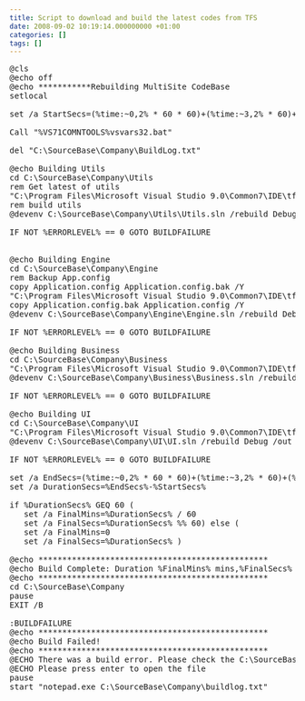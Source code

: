 ```yaml
---
title: Script to download and build the latest codes from TFS
date: 2008-09-02 10:19:14.000000000 +01:00
categories: []
tags: []
---
```

</p>
<pre class="csharpcode"><span class="kwrd"></span>@<span class="kwrd"></span>c<span class="kwrd"></span>l<span class="kwrd"></span>s<span class="kwrd"></span>
<span class="kwrd"></span><span class="kwrd"></span>@<span class="kwrd"></span>e<span class="kwrd"></span>c<span class="kwrd"></span>h<span class="kwrd"></span>o<span class="kwrd"></span> <span class="kwrd"></span>o<span class="kwrd"></span>f<span class="kwrd"></span>f<span class="kwrd"></span>
<span class="kwrd"></span><span class="kwrd"></span>@<span class="kwrd"></span>e<span class="kwrd"></span>c<span class="kwrd"></span>h<span class="kwrd"></span>o<span class="kwrd"></span> <span class="kwrd"></span>*<span class="kwrd"></span>*<span class="kwrd"></span>*<span class="kwrd"></span>*<span class="kwrd"></span>*<span class="kwrd"></span>*<span class="kwrd"></span>*<span class="kwrd"></span>*<span class="kwrd"></span>*<span class="kwrd"></span>*<span class="kwrd"></span>*<span class="kwrd"></span>R<span class="kwrd"></span>e<span class="kwrd"></span>b<span class="kwrd"></span>u<span class="kwrd"></span>i<span class="kwrd"></span>l<span class="kwrd"></span>d<span class="kwrd"></span>i<span class="kwrd"></span>n<span class="kwrd"></span>g<span class="kwrd"></span> <span class="kwrd"></span>M<span class="kwrd"></span>u<span class="kwrd"></span>l<span class="kwrd"></span>t<span class="kwrd"></span>i<span class="kwrd"></span>S<span class="kwrd"></span>i<span class="kwrd"></span>t<span class="kwrd"></span>e<span class="kwrd"></span> <span class="kwrd"></span>C<span class="kwrd"></span>o<span class="kwrd"></span>d<span class="kwrd"></span>e<span class="kwrd"></span>B<span class="kwrd"></span>a<span class="kwrd"></span>s<span class="kwrd"></span>e<span class="kwrd"></span>
<span class="kwrd"></span><span class="kwrd"></span>s<span class="kwrd"></span>e<span class="kwrd"></span>t<span class="kwrd"></span>l<span class="kwrd"></span>o<span class="kwrd"></span>c<span class="kwrd"></span>a<span class="kwrd"></span>l<span class="kwrd"></span>
<span class="kwrd"></span><span class="kwrd"></span>
<span class="kwrd"></span><span class="kwrd">set</span><span class="kwrd"></span> <span class="kwrd"></span>/<span class="kwrd"></span>a<span class="kwrd"></span> <span class="kwrd"></span>S<span class="kwrd"></span>t<span class="kwrd"></span>a<span class="kwrd"></span>r<span class="kwrd"></span>t<span class="kwrd"></span>S<span class="kwrd"></span>e<span class="kwrd"></span>c<span class="kwrd"></span>s<span class="kwrd"></span>=<span class="kwrd"></span>(<span class="kwrd"></span>%<span class="kwrd"></span>t<span class="kwrd"></span>i<span class="kwrd"></span>m<span class="kwrd"></span>e<span class="kwrd"></span>:<span class="kwrd"></span>~<span class="kwrd"></span>0<span class="kwrd"></span>,<span class="kwrd"></span>2<span class="kwrd"></span>%<span class="kwrd"></span> <span class="kwrd"></span>*<span class="kwrd"></span> <span class="kwrd"></span>6<span class="kwrd"></span>0<span class="kwrd"></span> <span class="kwrd"></span>*<span class="kwrd"></span> <span class="kwrd"></span>6<span class="kwrd"></span>0<span class="kwrd"></span>)<span class="kwrd"></span>+<span class="kwrd"></span>(<span class="kwrd"></span>%<span class="kwrd"></span>t<span class="kwrd"></span>i<span class="kwrd"></span>m<span class="kwrd"></span>e<span class="kwrd"></span>:<span class="kwrd"></span>~<span class="kwrd"></span>3<span class="kwrd"></span>,<span class="kwrd"></span>2<span class="kwrd"></span>%<span class="kwrd"></span> <span class="kwrd"></span>*<span class="kwrd"></span> <span class="kwrd"></span>6<span class="kwrd"></span>0<span class="kwrd"></span>)<span class="kwrd"></span>+<span class="kwrd"></span>(<span class="kwrd"></span>%<span class="kwrd"></span>t<span class="kwrd"></span>i<span class="kwrd"></span>m<span class="kwrd"></span>e<span class="kwrd"></span>:<span class="kwrd"></span>~<span class="kwrd"></span>6<span class="kwrd"></span>,<span class="kwrd"></span>2<span class="kwrd"></span>%<span class="kwrd"></span>)<span class="kwrd"></span>
<span class="kwrd"></span><span class="kwrd"></span>
<span class="kwrd"></span><span class="kwrd"></span>C<span class="kwrd"></span>a<span class="kwrd"></span>l<span class="kwrd"></span>l<span class="kwrd"></span> <span class="str">&quot;%VS71COMNTOOLS%vsvars32.bat&quot;</span><span class="kwrd"></span>
<span class="kwrd"></span><span class="kwrd"></span>
<span class="kwrd"></span><span class="kwrd"></span>d<span class="kwrd"></span>e<span class="kwrd"></span>l<span class="kwrd"></span> <span class="str">&quot;C:\SourceBase\Company\BuildLog.txt&quot;</span><span class="kwrd"></span>
<span class="kwrd"></span><span class="kwrd"></span>
<span class="kwrd"></span><span class="kwrd"></span>@<span class="kwrd"></span>e<span class="kwrd"></span>c<span class="kwrd"></span>h<span class="kwrd"></span>o<span class="kwrd"></span> <span class="kwrd"></span>B<span class="kwrd"></span>u<span class="kwrd"></span>i<span class="kwrd"></span>l<span class="kwrd"></span>d<span class="kwrd"></span>i<span class="kwrd"></span>n<span class="kwrd"></span>g<span class="kwrd"></span> <span class="kwrd"></span>U<span class="kwrd"></span>t<span class="kwrd"></span>i<span class="kwrd"></span>l<span class="kwrd"></span>s<span class="kwrd"></span>
<span class="kwrd"></span><span class="kwrd"></span>c<span class="kwrd"></span>d<span class="kwrd"></span> <span class="kwrd"></span>C<span class="kwrd"></span>:<span class="kwrd"></span>\<span class="kwrd"></span>S<span class="kwrd"></span>o<span class="kwrd"></span>u<span class="kwrd"></span>r<span class="kwrd"></span>c<span class="kwrd"></span>e<span class="kwrd"></span>B<span class="kwrd"></span>a<span class="kwrd"></span>s<span class="kwrd"></span>e<span class="kwrd"></span>\<span class="kwrd"></span>C<span class="kwrd"></span>o<span class="kwrd"></span>m<span class="kwrd"></span>p<span class="kwrd"></span>a<span class="kwrd"></span>n<span class="kwrd"></span>y<span class="kwrd"></span>\<span class="kwrd"></span>U<span class="kwrd"></span>t<span class="kwrd"></span>i<span class="kwrd"></span>l<span class="kwrd"></span>s<span class="kwrd"></span>
<span class="kwrd"></span><span class="kwrd"></span>r<span class="kwrd"></span>e<span class="kwrd"></span>m<span class="kwrd"></span> <span class="kwrd"></span>G<span class="kwrd"></span>e<span class="kwrd"></span>t<span class="kwrd"></span> <span class="kwrd"></span>l<span class="kwrd"></span>a<span class="kwrd"></span>t<span class="kwrd"></span>e<span class="kwrd"></span>s<span class="kwrd"></span>t<span class="kwrd"></span> <span class="kwrd"></span>o<span class="kwrd"></span>f<span class="kwrd"></span> <span class="kwrd"></span>u<span class="kwrd"></span>t<span class="kwrd"></span>i<span class="kwrd"></span>l<span class="kwrd"></span>s<span class="kwrd"></span>
<span class="kwrd"></span><span class="str">&quot;C:\Program Files\Microsoft Visual Studio 9.0\Common7\IDE\tf.exe&quot;</span><span class="kwrd"></span> <span class="kwrd">get</span><span class="kwrd"></span> <span class="kwrd"></span>$<span class="kwrd"></span>/<span class="kwrd"></span>r<span class="kwrd"></span>o<span class="kwrd"></span>o<span class="kwrd"></span>t<span class="kwrd"></span>/<span class="kwrd"></span>C<span class="kwrd"></span>o<span class="kwrd"></span>m<span class="kwrd"></span>p<span class="kwrd"></span>a<span class="kwrd"></span>n<span class="kwrd"></span>y<span class="kwrd"></span>/<span class="kwrd"></span>u<span class="kwrd"></span>t<span class="kwrd"></span>i<span class="kwrd"></span>l<span class="kwrd"></span>s<span class="kwrd"></span> <span class="kwrd"></span>/<span class="kwrd"></span>f<span class="kwrd"></span>o<span class="kwrd"></span>r<span class="kwrd"></span>c<span class="kwrd"></span>e<span class="kwrd"></span> <span class="kwrd"></span>/<span class="kwrd"></span>r<span class="kwrd"></span>e<span class="kwrd"></span>c<span class="kwrd"></span>u<span class="kwrd"></span>r<span class="kwrd"></span>s<span class="kwrd"></span>i<span class="kwrd"></span>v<span class="kwrd"></span>e<span class="kwrd"></span>
<span class="kwrd"></span><span class="kwrd"></span>r<span class="kwrd"></span>e<span class="kwrd"></span>m<span class="kwrd"></span> <span class="kwrd"></span>b<span class="kwrd"></span>u<span class="kwrd"></span>i<span class="kwrd"></span>l<span class="kwrd"></span>d<span class="kwrd"></span> <span class="kwrd"></span>u<span class="kwrd"></span>t<span class="kwrd"></span>i<span class="kwrd"></span>l<span class="kwrd"></span>s<span class="kwrd"></span>
<span class="kwrd"></span><span class="kwrd"></span>@<span class="kwrd"></span>d<span class="kwrd"></span>e<span class="kwrd"></span>v<span class="kwrd"></span>e<span class="kwrd"></span>n<span class="kwrd"></span>v<span class="kwrd"></span> <span class="kwrd"></span>C<span class="kwrd"></span>:<span class="kwrd"></span>\<span class="kwrd"></span>S<span class="kwrd"></span>o<span class="kwrd"></span>u<span class="kwrd"></span>r<span class="kwrd"></span>c<span class="kwrd"></span>e<span class="kwrd"></span>B<span class="kwrd"></span>a<span class="kwrd"></span>s<span class="kwrd"></span>e<span class="kwrd"></span>\<span class="kwrd"></span>C<span class="kwrd"></span>o<span class="kwrd"></span>m<span class="kwrd"></span>p<span class="kwrd"></span>a<span class="kwrd"></span>n<span class="kwrd"></span>y<span class="kwrd"></span>\<span class="kwrd"></span>U<span class="kwrd"></span>t<span class="kwrd"></span>i<span class="kwrd"></span>l<span class="kwrd"></span>s<span class="kwrd"></span>\<span class="kwrd"></span>U<span class="kwrd"></span>t<span class="kwrd"></span>i<span class="kwrd"></span>l<span class="kwrd"></span>s<span class="kwrd"></span>.<span class="kwrd"></span>s<span class="kwrd"></span>l<span class="kwrd"></span>n<span class="kwrd"></span> <span class="kwrd"></span>/<span class="kwrd"></span>r<span class="kwrd"></span>e<span class="kwrd"></span>b<span class="kwrd"></span>u<span class="kwrd"></span>i<span class="kwrd"></span>l<span class="kwrd"></span>d<span class="kwrd"></span> <span class="kwrd"></span>D<span class="kwrd"></span>e<span class="kwrd"></span>b<span class="kwrd"></span>u<span class="kwrd"></span>g<span class="kwrd"></span> <span class="kwrd"></span>/<span class="kwrd">out</span><span class="kwrd"></span> <span class="str">&quot;C:\SourceBase\Company\BuildLog.txt&quot;</span><span class="kwrd"></span>
<span class="kwrd"></span><span class="kwrd"></span>
<span class="kwrd"></span><span class="kwrd"></span>I<span class="kwrd"></span>F<span class="kwrd"></span> <span class="kwrd"></span>N<span class="kwrd"></span>O<span class="kwrd"></span>T<span class="kwrd"></span> <span class="kwrd"></span>%<span class="kwrd"></span>E<span class="kwrd"></span>R<span class="kwrd"></span>R<span class="kwrd"></span>O<span class="kwrd"></span>R<span class="kwrd"></span>L<span class="kwrd"></span>E<span class="kwrd"></span>V<span class="kwrd"></span>E<span class="kwrd"></span>L<span class="kwrd"></span>%<span class="kwrd"></span> <span class="kwrd"></span>=<span class="kwrd"></span>=<span class="kwrd"></span> <span class="kwrd"></span>0<span class="kwrd"></span> <span class="kwrd"></span>G<span class="kwrd"></span>O<span class="kwrd"></span>T<span class="kwrd"></span>O<span class="kwrd"></span> <span class="kwrd"></span>B<span class="kwrd"></span>U<span class="kwrd"></span>I<span class="kwrd"></span>L<span class="kwrd"></span>D<span class="kwrd"></span>F<span class="kwrd"></span>A<span class="kwrd"></span>I<span class="kwrd"></span>L<span class="kwrd"></span>U<span class="kwrd"></span>R<span class="kwrd"></span>E<span class="kwrd"></span>
<span class="kwrd"></span><span class="kwrd"></span>
<span class="kwrd"></span><span class="kwrd"></span>
<span class="kwrd"></span><span class="kwrd"></span>@<span class="kwrd"></span>e<span class="kwrd"></span>c<span class="kwrd"></span>h<span class="kwrd"></span>o<span class="kwrd"></span> <span class="kwrd"></span>B<span class="kwrd"></span>u<span class="kwrd"></span>i<span class="kwrd"></span>l<span class="kwrd"></span>d<span class="kwrd"></span>i<span class="kwrd"></span>n<span class="kwrd"></span>g<span class="kwrd"></span> <span class="kwrd"></span>E<span class="kwrd"></span>n<span class="kwrd"></span>g<span class="kwrd"></span>i<span class="kwrd"></span>n<span class="kwrd"></span>e<span class="kwrd"></span>
<span class="kwrd"></span><span class="kwrd"></span>c<span class="kwrd"></span>d<span class="kwrd"></span> <span class="kwrd"></span>C<span class="kwrd"></span>:<span class="kwrd"></span>\<span class="kwrd"></span>S<span class="kwrd"></span>o<span class="kwrd"></span>u<span class="kwrd"></span>r<span class="kwrd"></span>c<span class="kwrd"></span>e<span class="kwrd"></span>B<span class="kwrd"></span>a<span class="kwrd"></span>s<span class="kwrd"></span>e<span class="kwrd"></span>\<span class="kwrd"></span>C<span class="kwrd"></span>o<span class="kwrd"></span>m<span class="kwrd"></span>p<span class="kwrd"></span>a<span class="kwrd"></span>n<span class="kwrd"></span>y<span class="kwrd"></span>\<span class="kwrd"></span>E<span class="kwrd"></span>n<span class="kwrd"></span>g<span class="kwrd"></span>i<span class="kwrd"></span>n<span class="kwrd"></span>e<span class="kwrd"></span>
<span class="kwrd"></span><span class="kwrd"></span>r<span class="kwrd"></span>e<span class="kwrd"></span>m<span class="kwrd"></span> <span class="kwrd"></span>B<span class="kwrd"></span>a<span class="kwrd"></span>c<span class="kwrd"></span>k<span class="kwrd"></span>u<span class="kwrd"></span>p<span class="kwrd"></span> <span class="kwrd"></span>A<span class="kwrd"></span>p<span class="kwrd"></span>p<span class="kwrd"></span>.<span class="kwrd"></span>c<span class="kwrd"></span>o<span class="kwrd"></span>n<span class="kwrd"></span>f<span class="kwrd"></span>i<span class="kwrd"></span>g<span class="kwrd"></span>
<span class="kwrd"></span><span class="kwrd"></span>c<span class="kwrd"></span>o<span class="kwrd"></span>p<span class="kwrd"></span>y<span class="kwrd"></span> <span class="kwrd"></span>A<span class="kwrd"></span>p<span class="kwrd"></span>p<span class="kwrd"></span>l<span class="kwrd"></span>i<span class="kwrd"></span>c<span class="kwrd"></span>a<span class="kwrd"></span>t<span class="kwrd"></span>i<span class="kwrd"></span>o<span class="kwrd"></span>n<span class="kwrd"></span>.<span class="kwrd"></span>c<span class="kwrd"></span>o<span class="kwrd"></span>n<span class="kwrd"></span>f<span class="kwrd"></span>i<span class="kwrd"></span>g<span class="kwrd"></span> <span class="kwrd"></span>A<span class="kwrd"></span>p<span class="kwrd"></span>p<span class="kwrd"></span>l<span class="kwrd"></span>i<span class="kwrd"></span>c<span class="kwrd"></span>a<span class="kwrd"></span>t<span class="kwrd"></span>i<span class="kwrd"></span>o<span class="kwrd"></span>n<span class="kwrd"></span>.<span class="kwrd"></span>c<span class="kwrd"></span>o<span class="kwrd"></span>n<span class="kwrd"></span>f<span class="kwrd"></span>i<span class="kwrd"></span>g<span class="kwrd"></span>.<span class="kwrd"></span>b<span class="kwrd"></span>a<span class="kwrd"></span>k<span class="kwrd"></span> <span class="kwrd"></span>/<span class="kwrd"></span>Y<span class="kwrd"></span>
<span class="kwrd"></span><span class="str">&quot;C:\Program Files\Microsoft Visual Studio 9.0\Common7\IDE\tf.exe&quot;</span><span class="kwrd"></span> <span class="kwrd">get</span><span class="kwrd"></span> <span class="kwrd"></span>$<span class="kwrd"></span>/<span class="kwrd"></span>r<span class="kwrd"></span>o<span class="kwrd"></span>o<span class="kwrd"></span>t<span class="kwrd"></span>/<span class="kwrd"></span>C<span class="kwrd"></span>o<span class="kwrd"></span>m<span class="kwrd"></span>p<span class="kwrd"></span>a<span class="kwrd"></span>n<span class="kwrd"></span>y<span class="kwrd"></span>/<span class="kwrd"></span>E<span class="kwrd"></span>n<span class="kwrd"></span>g<span class="kwrd"></span>i<span class="kwrd"></span>n<span class="kwrd"></span>e<span class="kwrd"></span> <span class="kwrd"></span>/<span class="kwrd"></span>f<span class="kwrd"></span>o<span class="kwrd"></span>r<span class="kwrd"></span>c<span class="kwrd"></span>e<span class="kwrd"></span> <span class="kwrd"></span>/<span class="kwrd"></span>r<span class="kwrd"></span>e<span class="kwrd"></span>c<span class="kwrd"></span>u<span class="kwrd"></span>r<span class="kwrd"></span>s<span class="kwrd"></span>i<span class="kwrd"></span>v<span class="kwrd"></span>e<span class="kwrd"></span>
<span class="kwrd"></span><span class="kwrd"></span>c<span class="kwrd"></span>o<span class="kwrd"></span>p<span class="kwrd"></span>y<span class="kwrd"></span> <span class="kwrd"></span>A<span class="kwrd"></span>p<span class="kwrd"></span>p<span class="kwrd"></span>l<span class="kwrd"></span>i<span class="kwrd"></span>c<span class="kwrd"></span>a<span class="kwrd"></span>t<span class="kwrd"></span>i<span class="kwrd"></span>o<span class="kwrd"></span>n<span class="kwrd"></span>.<span class="kwrd"></span>c<span class="kwrd"></span>o<span class="kwrd"></span>n<span class="kwrd"></span>f<span class="kwrd"></span>i<span class="kwrd"></span>g<span class="kwrd"></span>.<span class="kwrd"></span>b<span class="kwrd"></span>a<span class="kwrd"></span>k<span class="kwrd"></span> <span class="kwrd"></span>A<span class="kwrd"></span>p<span class="kwrd"></span>p<span class="kwrd"></span>l<span class="kwrd"></span>i<span class="kwrd"></span>c<span class="kwrd"></span>a<span class="kwrd"></span>t<span class="kwrd"></span>i<span class="kwrd"></span>o<span class="kwrd"></span>n<span class="kwrd"></span>.<span class="kwrd"></span>c<span class="kwrd"></span>o<span class="kwrd"></span>n<span class="kwrd"></span>f<span class="kwrd"></span>i<span class="kwrd"></span>g<span class="kwrd"></span> <span class="kwrd"></span>/<span class="kwrd"></span>Y<span class="kwrd"></span>
<span class="kwrd"></span><span class="kwrd"></span>@<span class="kwrd"></span>d<span class="kwrd"></span>e<span class="kwrd"></span>v<span class="kwrd"></span>e<span class="kwrd"></span>n<span class="kwrd"></span>v<span class="kwrd"></span> <span class="kwrd"></span>C<span class="kwrd"></span>:<span class="kwrd"></span>\<span class="kwrd"></span>S<span class="kwrd"></span>o<span class="kwrd"></span>u<span class="kwrd"></span>r<span class="kwrd"></span>c<span class="kwrd"></span>e<span class="kwrd"></span>B<span class="kwrd"></span>a<span class="kwrd"></span>s<span class="kwrd"></span>e<span class="kwrd"></span>\<span class="kwrd"></span>C<span class="kwrd"></span>o<span class="kwrd"></span>m<span class="kwrd"></span>p<span class="kwrd"></span>a<span class="kwrd"></span>n<span class="kwrd"></span>y<span class="kwrd"></span>\<span class="kwrd"></span>E<span class="kwrd"></span>n<span class="kwrd"></span>g<span class="kwrd"></span>i<span class="kwrd"></span>n<span class="kwrd"></span>e<span class="kwrd"></span>\<span class="kwrd"></span>E<span class="kwrd"></span>n<span class="kwrd"></span>g<span class="kwrd"></span>i<span class="kwrd"></span>n<span class="kwrd"></span>e<span class="kwrd"></span>.<span class="kwrd"></span>s<span class="kwrd"></span>l<span class="kwrd"></span>n<span class="kwrd"></span> <span class="kwrd"></span>/<span class="kwrd"></span>r<span class="kwrd"></span>e<span class="kwrd"></span>b<span class="kwrd"></span>u<span class="kwrd"></span>i<span class="kwrd"></span>l<span class="kwrd"></span>d<span class="kwrd"></span> <span class="kwrd"></span>D<span class="kwrd"></span>e<span class="kwrd"></span>b<span class="kwrd"></span>u<span class="kwrd"></span>g<span class="kwrd"></span> <span class="kwrd"></span>/<span class="kwrd">out</span><span class="kwrd"></span> <span class="str">&quot;C:\SourceBase\Company\BuildLog.txt&quot;</span><span class="kwrd"></span>
<span class="kwrd"></span><span class="kwrd"></span>
<span class="kwrd"></span><span class="kwrd"></span>I<span class="kwrd"></span>F<span class="kwrd"></span> <span class="kwrd"></span>N<span class="kwrd"></span>O<span class="kwrd"></span>T<span class="kwrd"></span> <span class="kwrd"></span>%<span class="kwrd"></span>E<span class="kwrd"></span>R<span class="kwrd"></span>R<span class="kwrd"></span>O<span class="kwrd"></span>R<span class="kwrd"></span>L<span class="kwrd"></span>E<span class="kwrd"></span>V<span class="kwrd"></span>E<span class="kwrd"></span>L<span class="kwrd"></span>%<span class="kwrd"></span> <span class="kwrd"></span>=<span class="kwrd"></span>=<span class="kwrd"></span> <span class="kwrd"></span>0<span class="kwrd"></span> <span class="kwrd"></span>G<span class="kwrd"></span>O<span class="kwrd"></span>T<span class="kwrd"></span>O<span class="kwrd"></span> <span class="kwrd"></span>B<span class="kwrd"></span>U<span class="kwrd"></span>I<span class="kwrd"></span>L<span class="kwrd"></span>D<span class="kwrd"></span>F<span class="kwrd"></span>A<span class="kwrd"></span>I<span class="kwrd"></span>L<span class="kwrd"></span>U<span class="kwrd"></span>R<span class="kwrd"></span>E<span class="kwrd"></span>
<span class="kwrd"></span><span class="kwrd"></span>
<span class="kwrd"></span><span class="kwrd"></span>@<span class="kwrd"></span>e<span class="kwrd"></span>c<span class="kwrd"></span>h<span class="kwrd"></span>o<span class="kwrd"></span> <span class="kwrd"></span>B<span class="kwrd"></span>u<span class="kwrd"></span>i<span class="kwrd"></span>l<span class="kwrd"></span>d<span class="kwrd"></span>i<span class="kwrd"></span>n<span class="kwrd"></span>g<span class="kwrd"></span> <span class="kwrd"></span>B<span class="kwrd"></span>u<span class="kwrd"></span>s<span class="kwrd"></span>i<span class="kwrd"></span>n<span class="kwrd"></span>e<span class="kwrd"></span>s<span class="kwrd"></span>s<span class="kwrd"></span>
<span class="kwrd"></span><span class="kwrd"></span>c<span class="kwrd"></span>d<span class="kwrd"></span> <span class="kwrd"></span>C<span class="kwrd"></span>:<span class="kwrd"></span>\<span class="kwrd"></span>S<span class="kwrd"></span>o<span class="kwrd"></span>u<span class="kwrd"></span>r<span class="kwrd"></span>c<span class="kwrd"></span>e<span class="kwrd"></span>B<span class="kwrd"></span>a<span class="kwrd"></span>s<span class="kwrd"></span>e<span class="kwrd"></span>\<span class="kwrd"></span>C<span class="kwrd"></span>o<span class="kwrd"></span>m<span class="kwrd"></span>p<span class="kwrd"></span>a<span class="kwrd"></span>n<span class="kwrd"></span>y<span class="kwrd"></span>\<span class="kwrd"></span>B<span class="kwrd"></span>u<span class="kwrd"></span>s<span class="kwrd"></span>i<span class="kwrd"></span>n<span class="kwrd"></span>e<span class="kwrd"></span>s<span class="kwrd"></span>s<span class="kwrd"></span>
<span class="kwrd"></span><span class="str">&quot;C:\Program Files\Microsoft Visual Studio 9.0\Common7\IDE\tf.exe&quot;</span><span class="kwrd"></span> <span class="kwrd">get</span><span class="kwrd"></span> <span class="kwrd"></span>$<span class="kwrd"></span>/<span class="kwrd"></span>r<span class="kwrd"></span>o<span class="kwrd"></span>o<span class="kwrd"></span>t<span class="kwrd"></span>/<span class="kwrd"></span>C<span class="kwrd"></span>o<span class="kwrd"></span>m<span class="kwrd"></span>p<span class="kwrd"></span>a<span class="kwrd"></span>n<span class="kwrd"></span>y<span class="kwrd"></span>/<span class="kwrd"></span>B<span class="kwrd"></span>u<span class="kwrd"></span>s<span class="kwrd"></span>i<span class="kwrd"></span>n<span class="kwrd"></span>e<span class="kwrd"></span>s<span class="kwrd"></span>s<span class="kwrd"></span> <span class="kwrd"></span>/<span class="kwrd"></span>f<span class="kwrd"></span>o<span class="kwrd"></span>r<span class="kwrd"></span>c<span class="kwrd"></span>e<span class="kwrd"></span> <span class="kwrd"></span>/<span class="kwrd"></span>r<span class="kwrd"></span>e<span class="kwrd"></span>c<span class="kwrd"></span>u<span class="kwrd"></span>r<span class="kwrd"></span>s<span class="kwrd"></span>i<span class="kwrd"></span>v<span class="kwrd"></span>e<span class="kwrd"></span>
<span class="kwrd"></span><span class="kwrd"></span>@<span class="kwrd"></span>d<span class="kwrd"></span>e<span class="kwrd"></span>v<span class="kwrd"></span>e<span class="kwrd"></span>n<span class="kwrd"></span>v<span class="kwrd"></span> <span class="kwrd"></span>C<span class="kwrd"></span>:<span class="kwrd"></span>\<span class="kwrd"></span>S<span class="kwrd"></span>o<span class="kwrd"></span>u<span class="kwrd"></span>r<span class="kwrd"></span>c<span class="kwrd"></span>e<span class="kwrd"></span>B<span class="kwrd"></span>a<span class="kwrd"></span>s<span class="kwrd"></span>e<span class="kwrd"></span>\<span class="kwrd"></span>C<span class="kwrd"></span>o<span class="kwrd"></span>m<span class="kwrd"></span>p<span class="kwrd"></span>a<span class="kwrd"></span>n<span class="kwrd"></span>y<span class="kwrd"></span>\<span class="kwrd"></span>B<span class="kwrd"></span>u<span class="kwrd"></span>s<span class="kwrd"></span>i<span class="kwrd"></span>n<span class="kwrd"></span>e<span class="kwrd"></span>s<span class="kwrd"></span>s<span class="kwrd"></span>\<span class="kwrd"></span>B<span class="kwrd"></span>u<span class="kwrd"></span>s<span class="kwrd"></span>i<span class="kwrd"></span>n<span class="kwrd"></span>e<span class="kwrd"></span>s<span class="kwrd"></span>s<span class="kwrd"></span>.<span class="kwrd"></span>s<span class="kwrd"></span>l<span class="kwrd"></span>n<span class="kwrd"></span> <span class="kwrd"></span>/<span class="kwrd"></span>r<span class="kwrd"></span>e<span class="kwrd"></span>b<span class="kwrd"></span>u<span class="kwrd"></span>i<span class="kwrd"></span>l<span class="kwrd"></span>d<span class="kwrd"></span> <span class="kwrd"></span>D<span class="kwrd"></span>e<span class="kwrd"></span>b<span class="kwrd"></span>u<span class="kwrd"></span>g<span class="kwrd"></span> <span class="kwrd"></span>/<span class="kwrd">out</span><span class="kwrd"></span> <span class="str">&quot;C:\SourceBase\Company\BuildLog.txt&quot;</span><span class="kwrd"></span>
<span class="kwrd"></span><span class="kwrd"></span>
<span class="kwrd"></span><span class="kwrd"></span>I<span class="kwrd"></span>F<span class="kwrd"></span> <span class="kwrd"></span>N<span class="kwrd"></span>O<span class="kwrd"></span>T<span class="kwrd"></span> <span class="kwrd"></span>%<span class="kwrd"></span>E<span class="kwrd"></span>R<span class="kwrd"></span>R<span class="kwrd"></span>O<span class="kwrd"></span>R<span class="kwrd"></span>L<span class="kwrd"></span>E<span class="kwrd"></span>V<span class="kwrd"></span>E<span class="kwrd"></span>L<span class="kwrd"></span>%<span class="kwrd"></span> <span class="kwrd"></span>=<span class="kwrd"></span>=<span class="kwrd"></span> <span class="kwrd"></span>0<span class="kwrd"></span> <span class="kwrd"></span>G<span class="kwrd"></span>O<span class="kwrd"></span>T<span class="kwrd"></span>O<span class="kwrd"></span> <span class="kwrd"></span>B<span class="kwrd"></span>U<span class="kwrd"></span>I<span class="kwrd"></span>L<span class="kwrd"></span>D<span class="kwrd"></span>F<span class="kwrd"></span>A<span class="kwrd"></span>I<span class="kwrd"></span>L<span class="kwrd"></span>U<span class="kwrd"></span>R<span class="kwrd"></span>E<span class="kwrd"></span>
<span class="kwrd"></span><span class="kwrd"></span>
<span class="kwrd"></span><span class="kwrd"></span>@<span class="kwrd"></span>e<span class="kwrd"></span>c<span class="kwrd"></span>h<span class="kwrd"></span>o<span class="kwrd"></span> <span class="kwrd"></span>B<span class="kwrd"></span>u<span class="kwrd"></span>i<span class="kwrd"></span>l<span class="kwrd"></span>d<span class="kwrd"></span>i<span class="kwrd"></span>n<span class="kwrd"></span>g<span class="kwrd"></span> <span class="kwrd"></span>U<span class="kwrd"></span>I<span class="kwrd"></span>
<span class="kwrd"></span><span class="kwrd"></span>c<span class="kwrd"></span>d<span class="kwrd"></span> <span class="kwrd"></span>C<span class="kwrd"></span>:<span class="kwrd"></span>\<span class="kwrd"></span>S<span class="kwrd"></span>o<span class="kwrd"></span>u<span class="kwrd"></span>r<span class="kwrd"></span>c<span class="kwrd"></span>e<span class="kwrd"></span>B<span class="kwrd"></span>a<span class="kwrd"></span>s<span class="kwrd"></span>e<span class="kwrd"></span>\<span class="kwrd"></span>C<span class="kwrd"></span>o<span class="kwrd"></span>m<span class="kwrd"></span>p<span class="kwrd"></span>a<span class="kwrd"></span>n<span class="kwrd"></span>y<span class="kwrd"></span>\<span class="kwrd"></span>U<span class="kwrd"></span>I<span class="kwrd"></span>
<span class="kwrd"></span><span class="str">&quot;C:\Program Files\Microsoft Visual Studio 9.0\Common7\IDE\tf.exe&quot;</span><span class="kwrd"></span> <span class="kwrd">get</span><span class="kwrd"></span> <span class="kwrd"></span>$<span class="kwrd"></span>/<span class="kwrd"></span>r<span class="kwrd"></span>o<span class="kwrd"></span>o<span class="kwrd"></span>t<span class="kwrd"></span>/<span class="kwrd"></span>C<span class="kwrd"></span>o<span class="kwrd"></span>m<span class="kwrd"></span>p<span class="kwrd"></span>a<span class="kwrd"></span>n<span class="kwrd"></span>y<span class="kwrd"></span>/<span class="kwrd"></span>U<span class="kwrd"></span>I<span class="kwrd"></span> <span class="kwrd"></span>/<span class="kwrd"></span>f<span class="kwrd"></span>o<span class="kwrd"></span>r<span class="kwrd"></span>c<span class="kwrd"></span>e<span class="kwrd"></span> <span class="kwrd"></span>/<span class="kwrd"></span>r<span class="kwrd"></span>e<span class="kwrd"></span>c<span class="kwrd"></span>u<span class="kwrd"></span>r<span class="kwrd"></span>s<span class="kwrd"></span>i<span class="kwrd"></span>v<span class="kwrd"></span>e<span class="kwrd"></span>
<span class="kwrd"></span><span class="kwrd"></span>@<span class="kwrd"></span>d<span class="kwrd"></span>e<span class="kwrd"></span>v<span class="kwrd"></span>e<span class="kwrd"></span>n<span class="kwrd"></span>v<span class="kwrd"></span> <span class="kwrd"></span>C<span class="kwrd"></span>:<span class="kwrd"></span>\<span class="kwrd"></span>S<span class="kwrd"></span>o<span class="kwrd"></span>u<span class="kwrd"></span>r<span class="kwrd"></span>c<span class="kwrd"></span>e<span class="kwrd"></span>B<span class="kwrd"></span>a<span class="kwrd"></span>s<span class="kwrd"></span>e<span class="kwrd"></span>\<span class="kwrd"></span>C<span class="kwrd"></span>o<span class="kwrd"></span>m<span class="kwrd"></span>p<span class="kwrd"></span>a<span class="kwrd"></span>n<span class="kwrd"></span>y<span class="kwrd"></span>\<span class="kwrd"></span>U<span class="kwrd"></span>I<span class="kwrd"></span>\<span class="kwrd"></span>U<span class="kwrd"></span>I<span class="kwrd"></span>.<span class="kwrd"></span>s<span class="kwrd"></span>l<span class="kwrd"></span>n<span class="kwrd"></span> <span class="kwrd"></span>/<span class="kwrd"></span>r<span class="kwrd"></span>e<span class="kwrd"></span>b<span class="kwrd"></span>u<span class="kwrd"></span>i<span class="kwrd"></span>l<span class="kwrd"></span>d<span class="kwrd"></span> <span class="kwrd"></span>D<span class="kwrd"></span>e<span class="kwrd"></span>b<span class="kwrd"></span>u<span class="kwrd"></span>g<span class="kwrd"></span> <span class="kwrd"></span>/<span class="kwrd">out</span><span class="kwrd"></span> <span class="str">&quot;C:\SourceBase\Company\BuildLog.txt&quot;</span><span class="kwrd"></span>
<span class="kwrd"></span><span class="kwrd"></span>
<span class="kwrd"></span><span class="kwrd"></span>I<span class="kwrd"></span>F<span class="kwrd"></span> <span class="kwrd"></span>N<span class="kwrd"></span>O<span class="kwrd"></span>T<span class="kwrd"></span> <span class="kwrd"></span>%<span class="kwrd"></span>E<span class="kwrd"></span>R<span class="kwrd"></span>R<span class="kwrd"></span>O<span class="kwrd"></span>R<span class="kwrd"></span>L<span class="kwrd"></span>E<span class="kwrd"></span>V<span class="kwrd"></span>E<span class="kwrd"></span>L<span class="kwrd"></span>%<span class="kwrd"></span> <span class="kwrd"></span>=<span class="kwrd"></span>=<span class="kwrd"></span> <span class="kwrd"></span>0<span class="kwrd"></span> <span class="kwrd"></span>G<span class="kwrd"></span>O<span class="kwrd"></span>T<span class="kwrd"></span>O<span class="kwrd"></span> <span class="kwrd"></span>B<span class="kwrd"></span>U<span class="kwrd"></span>I<span class="kwrd"></span>L<span class="kwrd"></span>D<span class="kwrd"></span>F<span class="kwrd"></span>A<span class="kwrd"></span>I<span class="kwrd"></span>L<span class="kwrd"></span>U<span class="kwrd"></span>R<span class="kwrd"></span>E<span class="kwrd"></span>
<span class="kwrd"></span><span class="kwrd"></span>
<span class="kwrd"></span><span class="kwrd">set</span><span class="kwrd"></span> <span class="kwrd"></span>/<span class="kwrd"></span>a<span class="kwrd"></span> <span class="kwrd"></span>E<span class="kwrd"></span>n<span class="kwrd"></span>d<span class="kwrd"></span>S<span class="kwrd"></span>e<span class="kwrd"></span>c<span class="kwrd"></span>s<span class="kwrd"></span>=<span class="kwrd"></span>(<span class="kwrd"></span>%<span class="kwrd"></span>t<span class="kwrd"></span>i<span class="kwrd"></span>m<span class="kwrd"></span>e<span class="kwrd"></span>:<span class="kwrd"></span>~<span class="kwrd"></span>0<span class="kwrd"></span>,<span class="kwrd"></span>2<span class="kwrd"></span>%<span class="kwrd"></span> <span class="kwrd"></span>*<span class="kwrd"></span> <span class="kwrd"></span>6<span class="kwrd"></span>0<span class="kwrd"></span> <span class="kwrd"></span>*<span class="kwrd"></span> <span class="kwrd"></span>6<span class="kwrd"></span>0<span class="kwrd"></span>)<span class="kwrd"></span>+<span class="kwrd"></span>(<span class="kwrd"></span>%<span class="kwrd"></span>t<span class="kwrd"></span>i<span class="kwrd"></span>m<span class="kwrd"></span>e<span class="kwrd"></span>:<span class="kwrd"></span>~<span class="kwrd"></span>3<span class="kwrd"></span>,<span class="kwrd"></span>2<span class="kwrd"></span>%<span class="kwrd"></span> <span class="kwrd"></span>*<span class="kwrd"></span> <span class="kwrd"></span>6<span class="kwrd"></span>0<span class="kwrd"></span>)<span class="kwrd"></span>+<span class="kwrd"></span>(<span class="kwrd"></span>%<span class="kwrd"></span>t<span class="kwrd"></span>i<span class="kwrd"></span>m<span class="kwrd"></span>e<span class="kwrd"></span>:<span class="kwrd"></span>~<span class="kwrd"></span>6<span class="kwrd"></span>,<span class="kwrd"></span>2<span class="kwrd"></span>%<span class="kwrd"></span>)<span class="kwrd"></span>
<span class="kwrd"></span><span class="kwrd">set</span><span class="kwrd"></span> <span class="kwrd"></span>/<span class="kwrd"></span>a<span class="kwrd"></span> <span class="kwrd"></span>D<span class="kwrd"></span>u<span class="kwrd"></span>r<span class="kwrd"></span>a<span class="kwrd"></span>t<span class="kwrd"></span>i<span class="kwrd"></span>o<span class="kwrd"></span>n<span class="kwrd"></span>S<span class="kwrd"></span>e<span class="kwrd"></span>c<span class="kwrd"></span>s<span class="kwrd"></span>=<span class="kwrd"></span>%<span class="kwrd"></span>E<span class="kwrd"></span>n<span class="kwrd"></span>d<span class="kwrd"></span>S<span class="kwrd"></span>e<span class="kwrd"></span>c<span class="kwrd"></span>s<span class="kwrd"></span>%<span class="kwrd"></span>-<span class="kwrd"></span>%<span class="kwrd"></span>S<span class="kwrd"></span>t<span class="kwrd"></span>a<span class="kwrd"></span>r<span class="kwrd"></span>t<span class="kwrd"></span>S<span class="kwrd"></span>e<span class="kwrd"></span>c<span class="kwrd"></span>s<span class="kwrd"></span>%<span class="kwrd"></span>
<span class="kwrd"></span><span class="kwrd"></span>
<span class="kwrd"></span><span class="kwrd">if</span><span class="kwrd"></span> <span class="kwrd"></span>%<span class="kwrd"></span>D<span class="kwrd"></span>u<span class="kwrd"></span>r<span class="kwrd"></span>a<span class="kwrd"></span>t<span class="kwrd"></span>i<span class="kwrd"></span>o<span class="kwrd"></span>n<span class="kwrd"></span>S<span class="kwrd"></span>e<span class="kwrd"></span>c<span class="kwrd"></span>s<span class="kwrd"></span>%<span class="kwrd"></span> <span class="kwrd"></span>G<span class="kwrd"></span>E<span class="kwrd"></span>Q<span class="kwrd"></span> <span class="kwrd"></span>6<span class="kwrd"></span>0<span class="kwrd"></span> <span class="kwrd"></span>(<span class="kwrd"></span>
<span class="kwrd"></span><span class="kwrd"></span> <span class="kwrd"></span> <span class="kwrd"></span> <span class="kwrd">set</span><span class="kwrd"></span> <span class="kwrd"></span>/<span class="kwrd"></span>a<span class="kwrd"></span> <span class="kwrd"></span>F<span class="kwrd"></span>i<span class="kwrd"></span>n<span class="kwrd"></span>a<span class="kwrd"></span>l<span class="kwrd"></span>M<span class="kwrd"></span>i<span class="kwrd"></span>n<span class="kwrd"></span>s<span class="kwrd"></span>=<span class="kwrd"></span>%<span class="kwrd"></span>D<span class="kwrd"></span>u<span class="kwrd"></span>r<span class="kwrd"></span>a<span class="kwrd"></span>t<span class="kwrd"></span>i<span class="kwrd"></span>o<span class="kwrd"></span>n<span class="kwrd"></span>S<span class="kwrd"></span>e<span class="kwrd"></span>c<span class="kwrd"></span>s<span class="kwrd"></span>%<span class="kwrd"></span> <span class="kwrd"></span>/<span class="kwrd"></span> <span class="kwrd"></span>6<span class="kwrd"></span>0<span class="kwrd"></span>
<span class="kwrd"></span><span class="kwrd"></span> <span class="kwrd"></span> <span class="kwrd"></span> <span class="kwrd">set</span><span class="kwrd"></span> <span class="kwrd"></span>/<span class="kwrd"></span>a<span class="kwrd"></span> <span class="kwrd"></span>F<span class="kwrd"></span>i<span class="kwrd"></span>n<span class="kwrd"></span>a<span class="kwrd"></span>l<span class="kwrd"></span>S<span class="kwrd"></span>e<span class="kwrd"></span>c<span class="kwrd"></span>s<span class="kwrd"></span>=<span class="kwrd"></span>%<span class="kwrd"></span>D<span class="kwrd"></span>u<span class="kwrd"></span>r<span class="kwrd"></span>a<span class="kwrd"></span>t<span class="kwrd"></span>i<span class="kwrd"></span>o<span class="kwrd"></span>n<span class="kwrd"></span>S<span class="kwrd"></span>e<span class="kwrd"></span>c<span class="kwrd"></span>s<span class="kwrd"></span>%<span class="kwrd"></span> <span class="kwrd"></span>%<span class="kwrd"></span>%<span class="kwrd"></span> <span class="kwrd"></span>6<span class="kwrd"></span>0<span class="kwrd"></span>)<span class="kwrd"></span> <span class="kwrd">else</span><span class="kwrd"></span> <span class="kwrd"></span>(<span class="kwrd"></span>
<span class="kwrd"></span><span class="kwrd"></span> <span class="kwrd"></span> <span class="kwrd"></span> <span class="kwrd">set</span><span class="kwrd"></span> <span class="kwrd"></span>/<span class="kwrd"></span>a<span class="kwrd"></span> <span class="kwrd"></span>F<span class="kwrd"></span>i<span class="kwrd"></span>n<span class="kwrd"></span>a<span class="kwrd"></span>l<span class="kwrd"></span>M<span class="kwrd"></span>i<span class="kwrd"></span>n<span class="kwrd"></span>s<span class="kwrd"></span>=<span class="kwrd"></span>0<span class="kwrd"></span>
<span class="kwrd"></span><span class="kwrd"></span> <span class="kwrd"></span> <span class="kwrd"></span> <span class="kwrd">set</span><span class="kwrd"></span> <span class="kwrd"></span>/<span class="kwrd"></span>a<span class="kwrd"></span> <span class="kwrd"></span>F<span class="kwrd"></span>i<span class="kwrd"></span>n<span class="kwrd"></span>a<span class="kwrd"></span>l<span class="kwrd"></span>S<span class="kwrd"></span>e<span class="kwrd"></span>c<span class="kwrd"></span>s<span class="kwrd"></span>=<span class="kwrd"></span>%<span class="kwrd"></span>D<span class="kwrd"></span>u<span class="kwrd"></span>r<span class="kwrd"></span>a<span class="kwrd"></span>t<span class="kwrd"></span>i<span class="kwrd"></span>o<span class="kwrd"></span>n<span class="kwrd"></span>S<span class="kwrd"></span>e<span class="kwrd"></span>c<span class="kwrd"></span>s<span class="kwrd"></span>%<span class="kwrd"></span> <span class="kwrd"></span>)<span class="kwrd"></span>
<span class="kwrd"></span><span class="kwrd"></span>
<span class="kwrd"></span><span class="kwrd"></span>@<span class="kwrd"></span>e<span class="kwrd"></span>c<span class="kwrd"></span>h<span class="kwrd"></span>o<span class="kwrd"></span> <span class="kwrd"></span>*<span class="kwrd"></span>*<span class="kwrd"></span>*<span class="kwrd"></span>*<span class="kwrd"></span>*<span class="kwrd"></span>*<span class="kwrd"></span>*<span class="kwrd"></span>*<span class="kwrd"></span>*<span class="kwrd"></span>*<span class="kwrd"></span>*<span class="kwrd"></span>*<span class="kwrd"></span>*<span class="kwrd"></span>*<span class="kwrd"></span>*<span class="kwrd"></span>*<span class="kwrd"></span>*<span class="kwrd"></span>*<span class="kwrd"></span>*<span class="kwrd"></span>*<span class="kwrd"></span>*<span class="kwrd"></span>*<span class="kwrd"></span>*<span class="kwrd"></span>*<span class="kwrd"></span>*<span class="kwrd"></span>*<span class="kwrd"></span>*<span class="kwrd"></span>*<span class="kwrd"></span>*<span class="kwrd"></span>*<span class="kwrd"></span>*<span class="kwrd"></span>*<span class="kwrd"></span>*<span class="kwrd"></span>*<span class="kwrd"></span>*<span class="kwrd"></span>*<span class="kwrd"></span>*<span class="kwrd"></span>*<span class="kwrd"></span>*<span class="kwrd"></span>*<span class="kwrd"></span>*<span class="kwrd"></span>*<span class="kwrd"></span>*<span class="kwrd"></span>*<span class="kwrd"></span>*<span class="kwrd"></span>*<span class="kwrd"></span>*<span class="kwrd"></span>*<span class="kwrd"></span>
<span class="kwrd"></span><span class="kwrd"></span>@<span class="kwrd"></span>e<span class="kwrd"></span>c<span class="kwrd"></span>h<span class="kwrd"></span>o<span class="kwrd"></span> <span class="kwrd"></span>B<span class="kwrd"></span>u<span class="kwrd"></span>i<span class="kwrd"></span>l<span class="kwrd"></span>d<span class="kwrd"></span> <span class="kwrd"></span>C<span class="kwrd"></span>o<span class="kwrd"></span>m<span class="kwrd"></span>p<span class="kwrd"></span>l<span class="kwrd"></span>e<span class="kwrd"></span>t<span class="kwrd"></span>e<span class="kwrd"></span>:<span class="kwrd"></span> <span class="kwrd"></span>D<span class="kwrd"></span>u<span class="kwrd"></span>r<span class="kwrd"></span>a<span class="kwrd"></span>t<span class="kwrd"></span>i<span class="kwrd"></span>o<span class="kwrd"></span>n<span class="kwrd"></span> <span class="kwrd"></span>%<span class="kwrd"></span>F<span class="kwrd"></span>i<span class="kwrd"></span>n<span class="kwrd"></span>a<span class="kwrd"></span>l<span class="kwrd"></span>M<span class="kwrd"></span>i<span class="kwrd"></span>n<span class="kwrd"></span>s<span class="kwrd"></span>%<span class="kwrd"></span> <span class="kwrd"></span>m<span class="kwrd"></span>i<span class="kwrd"></span>n<span class="kwrd"></span>s<span class="kwrd"></span>,<span class="kwrd"></span>%<span class="kwrd"></span>F<span class="kwrd"></span>i<span class="kwrd"></span>n<span class="kwrd"></span>a<span class="kwrd"></span>l<span class="kwrd"></span>S<span class="kwrd"></span>e<span class="kwrd"></span>c<span class="kwrd"></span>s<span class="kwrd"></span>%<span class="kwrd"></span> <span class="kwrd"></span>s<span class="kwrd"></span>e<span class="kwrd"></span>c<span class="kwrd"></span>s<span class="kwrd"></span>
<span class="kwrd"></span><span class="kwrd"></span>@<span class="kwrd"></span>e<span class="kwrd"></span>c<span class="kwrd"></span>h<span class="kwrd"></span>o<span class="kwrd"></span> <span class="kwrd"></span>*<span class="kwrd"></span>*<span class="kwrd"></span>*<span class="kwrd"></span>*<span class="kwrd"></span>*<span class="kwrd"></span>*<span class="kwrd"></span>*<span class="kwrd"></span>*<span class="kwrd"></span>*<span class="kwrd"></span>*<span class="kwrd"></span>*<span class="kwrd"></span>*<span class="kwrd"></span>*<span class="kwrd"></span>*<span class="kwrd"></span>*<span class="kwrd"></span>*<span class="kwrd"></span>*<span class="kwrd"></span>*<span class="kwrd"></span>*<span class="kwrd"></span>*<span class="kwrd"></span>*<span class="kwrd"></span>*<span class="kwrd"></span>*<span class="kwrd"></span>*<span class="kwrd"></span>*<span class="kwrd"></span>*<span class="kwrd"></span>*<span class="kwrd"></span>*<span class="kwrd"></span>*<span class="kwrd"></span>*<span class="kwrd"></span>*<span class="kwrd"></span>*<span class="kwrd"></span>*<span class="kwrd"></span>*<span class="kwrd"></span>*<span class="kwrd"></span>*<span class="kwrd"></span>*<span class="kwrd"></span>*<span class="kwrd"></span>*<span class="kwrd"></span>*<span class="kwrd"></span>*<span class="kwrd"></span>*<span class="kwrd"></span>*<span class="kwrd"></span>*<span class="kwrd"></span>*<span class="kwrd"></span>*<span class="kwrd"></span>*<span class="kwrd"></span>*<span class="kwrd"></span>
<span class="kwrd"></span><span class="kwrd"></span>c<span class="kwrd"></span>d<span class="kwrd"></span> <span class="kwrd"></span>C<span class="kwrd"></span>:<span class="kwrd"></span>\<span class="kwrd"></span>S<span class="kwrd"></span>o<span class="kwrd"></span>u<span class="kwrd"></span>r<span class="kwrd"></span>c<span class="kwrd"></span>e<span class="kwrd"></span>B<span class="kwrd"></span>a<span class="kwrd"></span>s<span class="kwrd"></span>e<span class="kwrd"></span>\<span class="kwrd"></span>C<span class="kwrd"></span>o<span class="kwrd"></span>m<span class="kwrd"></span>p<span class="kwrd"></span>a<span class="kwrd"></span>n<span class="kwrd"></span>y<span class="kwrd"></span>
<span class="kwrd"></span><span class="kwrd"></span>p<span class="kwrd"></span>a<span class="kwrd"></span>u<span class="kwrd"></span>s<span class="kwrd"></span>e<span class="kwrd"></span>
<span class="kwrd"></span><span class="kwrd"></span>E<span class="kwrd"></span>X<span class="kwrd"></span>I<span class="kwrd"></span>T<span class="kwrd"></span> <span class="kwrd"></span>/<span class="kwrd"></span>B<span class="kwrd"></span>
<span class="kwrd"></span><span class="kwrd"></span>
<span class="kwrd"></span><span class="kwrd"></span>:<span class="kwrd"></span>B<span class="kwrd"></span>U<span class="kwrd"></span>I<span class="kwrd"></span>L<span class="kwrd"></span>D<span class="kwrd"></span>F<span class="kwrd"></span>A<span class="kwrd"></span>I<span class="kwrd"></span>L<span class="kwrd"></span>U<span class="kwrd"></span>R<span class="kwrd"></span>E<span class="kwrd"></span>
<span class="kwrd"></span><span class="kwrd"></span>@<span class="kwrd"></span>e<span class="kwrd"></span>c<span class="kwrd"></span>h<span class="kwrd"></span>o<span class="kwrd"></span> <span class="kwrd"></span>*<span class="kwrd"></span>*<span class="kwrd"></span>*<span class="kwrd"></span>*<span class="kwrd"></span>*<span class="kwrd"></span>*<span class="kwrd"></span>*<span class="kwrd"></span>*<span class="kwrd"></span>*<span class="kwrd"></span>*<span class="kwrd"></span>*<span class="kwrd"></span>*<span class="kwrd"></span>*<span class="kwrd"></span>*<span class="kwrd"></span>*<span class="kwrd"></span>*<span class="kwrd"></span>*<span class="kwrd"></span>*<span class="kwrd"></span>*<span class="kwrd"></span>*<span class="kwrd"></span>*<span class="kwrd"></span>*<span class="kwrd"></span>*<span class="kwrd"></span>*<span class="kwrd"></span>*<span class="kwrd"></span>*<span class="kwrd"></span>*<span class="kwrd"></span>*<span class="kwrd"></span>*<span class="kwrd"></span>*<span class="kwrd"></span>*<span class="kwrd"></span>*<span class="kwrd"></span>*<span class="kwrd"></span>*<span class="kwrd"></span>*<span class="kwrd"></span>*<span class="kwrd"></span>*<span class="kwrd"></span>*<span class="kwrd"></span>*<span class="kwrd"></span>*<span class="kwrd"></span>*<span class="kwrd"></span>*<span class="kwrd"></span>*<span class="kwrd"></span>*<span class="kwrd"></span>*<span class="kwrd"></span>*<span class="kwrd"></span>*<span class="kwrd"></span>*<span class="kwrd"></span>
<span class="kwrd"></span><span class="kwrd"></span>@<span class="kwrd"></span>e<span class="kwrd"></span>c<span class="kwrd"></span>h<span class="kwrd"></span>o<span class="kwrd"></span> <span class="kwrd"></span>B<span class="kwrd"></span>u<span class="kwrd"></span>i<span class="kwrd"></span>l<span class="kwrd"></span>d<span class="kwrd"></span> <span class="kwrd"></span>F<span class="kwrd"></span>a<span class="kwrd"></span>i<span class="kwrd"></span>l<span class="kwrd"></span>e<span class="kwrd"></span>d<span class="kwrd"></span>!<span class="kwrd"></span>
<span class="kwrd"></span><span class="kwrd"></span>@<span class="kwrd"></span>e<span class="kwrd"></span>c<span class="kwrd"></span>h<span class="kwrd"></span>o<span class="kwrd"></span> <span class="kwrd"></span>*<span class="kwrd"></span>*<span class="kwrd"></span>*<span class="kwrd"></span>*<span class="kwrd"></span>*<span class="kwrd"></span>*<span class="kwrd"></span>*<span class="kwrd"></span>*<span class="kwrd"></span>*<span class="kwrd"></span>*<span class="kwrd"></span>*<span class="kwrd"></span>*<span class="kwrd"></span>*<span class="kwrd"></span>*<span class="kwrd"></span>*<span class="kwrd"></span>*<span class="kwrd"></span>*<span class="kwrd"></span>*<span class="kwrd"></span>*<span class="kwrd"></span>*<span class="kwrd"></span>*<span class="kwrd"></span>*<span class="kwrd"></span>*<span class="kwrd"></span>*<span class="kwrd"></span>*<span class="kwrd"></span>*<span class="kwrd"></span>*<span class="kwrd"></span>*<span class="kwrd"></span>*<span class="kwrd"></span>*<span class="kwrd"></span>*<span class="kwrd"></span>*<span class="kwrd"></span>*<span class="kwrd"></span>*<span class="kwrd"></span>*<span class="kwrd"></span>*<span class="kwrd"></span>*<span class="kwrd"></span>*<span class="kwrd"></span>*<span class="kwrd"></span>*<span class="kwrd"></span>*<span class="kwrd"></span>*<span class="kwrd"></span>*<span class="kwrd"></span>*<span class="kwrd"></span>*<span class="kwrd"></span>*<span class="kwrd"></span>*<span class="kwrd"></span>*<span class="kwrd"></span>
<span class="kwrd"></span><span class="kwrd"></span>@<span class="kwrd"></span>E<span class="kwrd"></span>C<span class="kwrd"></span>H<span class="kwrd"></span>O<span class="kwrd"></span> <span class="kwrd"></span>T<span class="kwrd"></span>h<span class="kwrd"></span>e<span class="kwrd"></span>r<span class="kwrd"></span>e<span class="kwrd"></span> <span class="kwrd"></span>w<span class="kwrd"></span>a<span class="kwrd"></span>s<span class="kwrd"></span> <span class="kwrd"></span>a<span class="kwrd"></span> <span class="kwrd"></span>b<span class="kwrd"></span>u<span class="kwrd"></span>i<span class="kwrd"></span>l<span class="kwrd"></span>d<span class="kwrd"></span> <span class="kwrd"></span>e<span class="kwrd"></span>r<span class="kwrd"></span>r<span class="kwrd"></span>o<span class="kwrd"></span>r<span class="kwrd"></span>.<span class="kwrd"></span> <span class="kwrd"></span>P<span class="kwrd"></span>l<span class="kwrd"></span>e<span class="kwrd"></span>a<span class="kwrd"></span>s<span class="kwrd"></span>e<span class="kwrd"></span> <span class="kwrd"></span>c<span class="kwrd"></span>h<span class="kwrd"></span>e<span class="kwrd"></span>c<span class="kwrd"></span>k<span class="kwrd"></span> <span class="kwrd"></span>t<span class="kwrd"></span>h<span class="kwrd"></span>e<span class="kwrd"></span> <span class="kwrd"></span>C<span class="kwrd"></span>:<span class="kwrd"></span>\<span class="kwrd"></span>S<span class="kwrd"></span>o<span class="kwrd"></span>u<span class="kwrd"></span>r<span class="kwrd"></span>c<span class="kwrd"></span>e<span class="kwrd"></span>B<span class="kwrd"></span>a<span class="kwrd"></span>s<span class="kwrd"></span>e<span class="kwrd"></span>\<span class="kwrd"></span>C<span class="kwrd"></span>o<span class="kwrd"></span>m<span class="kwrd"></span>p<span class="kwrd"></span>a<span class="kwrd"></span>n<span class="kwrd"></span>y<span class="kwrd"></span>\<span class="kwrd"></span>b<span class="kwrd"></span>u<span class="kwrd"></span>i<span class="kwrd"></span>l<span class="kwrd"></span>d<span class="kwrd"></span>l<span class="kwrd"></span>o<span class="kwrd"></span>g<span class="kwrd"></span>.<span class="kwrd"></span>t<span class="kwrd"></span>x<span class="kwrd"></span>t<span class="kwrd"></span> <span class="kwrd"></span>f<span class="kwrd"></span>i<span class="kwrd"></span>l<span class="kwrd"></span>e<span class="kwrd"></span>
<span class="kwrd"></span><span class="kwrd"></span>@<span class="kwrd"></span>E<span class="kwrd"></span>C<span class="kwrd"></span>H<span class="kwrd"></span>O<span class="kwrd"></span> <span class="kwrd"></span>P<span class="kwrd"></span>l<span class="kwrd"></span>e<span class="kwrd"></span>a<span class="kwrd"></span>s<span class="kwrd"></span>e<span class="kwrd"></span> <span class="kwrd"></span>p<span class="kwrd"></span>r<span class="kwrd"></span>e<span class="kwrd"></span>s<span class="kwrd"></span>s<span class="kwrd"></span> <span class="kwrd"></span>e<span class="kwrd"></span>n<span class="kwrd"></span>t<span class="kwrd"></span>e<span class="kwrd"></span>r<span class="kwrd"></span> <span class="kwrd"></span>t<span class="kwrd"></span>o<span class="kwrd"></span> <span class="kwrd"></span>o<span class="kwrd"></span>p<span class="kwrd"></span>e<span class="kwrd"></span>n<span class="kwrd"></span> <span class="kwrd"></span>t<span class="kwrd"></span>h<span class="kwrd"></span>e<span class="kwrd"></span> <span class="kwrd"></span>f<span class="kwrd"></span>i<span class="kwrd"></span>l<span class="kwrd"></span>e<span class="kwrd"></span>
<span class="kwrd"></span><span class="kwrd"></span>p<span class="kwrd"></span>a<span class="kwrd"></span>u<span class="kwrd"></span>s<span class="kwrd"></span>e<span class="kwrd"></span>
<span class="kwrd"></span><span class="kwrd"></span>s<span class="kwrd"></span>t<span class="kwrd"></span>a<span class="kwrd"></span>r<span class="kwrd"></span>t<span class="kwrd"></span> <span class="str">&quot;notepad.exe C:\SourceBase\Company\buildlog.txt&quot;</span><span class="kwrd"></span></pre>
